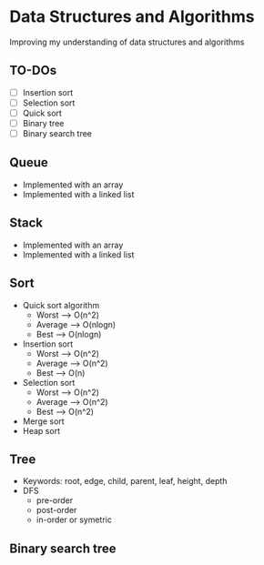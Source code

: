 # Data Structures and Algorithms

Improving my understanding of data structures and algorithms

## TO-DOs
+ [ ] Insertion sort
+ [ ] Selection sort
+ [ ] Quick sort
+ [ ] Binary tree
+ [ ] Binary search tree 

## Queue
- Implemented with an array
- Implemented with a linked list

## Stack 
- Implemented with an array
- Implemented with a linked list

## Sort
+ Quick sort algorithm
    + Worst --> O(n^2)
    + Average --> O(nlogn)
    + Best --> O(nlogn)
+ Insertion sort
    + Worst --> O(n^2)
    + Average --> O(n^2)
    + Best --> O(n)
+ Selection sort
    + Worst --> O(n^2)
    + Average --> O(n^2)
    + Best --> O(n^2)
+ Merge sort
+ Heap sort
    
## Tree
- Keywords: root, edge, child, parent, leaf, height, depth
- DFS
    + pre-order
    + post-order
    + in-order or symetric

## Binary search tree
